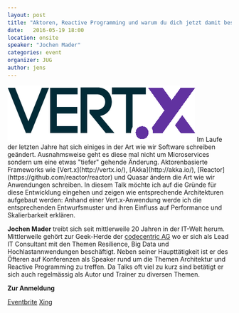 ```yaml
---
layout: post
title: "Aktoren, Reactive Programming und warum du dich jetzt damit beschäftigen solltest"
date:   2016-05-19 18:00
location: onsite
speaker: "Jochen Mader"
categories: event
organizer: JUG
author: jens
---
```

<img src="/assets/articles/2016/vertx-logo.png" class="speaker" />
Im Laufe der letzten Jahre hat sich einiges in der Art wie wir Software schreiben geändert.
Ausnahmsweise geht es diese mal nicht um Microservices sondern um eine etwas "tiefer" gehende
Änderung.
Aktorenbasierte Frameworks wie [Vert.x](http://vertx.io/), [Akka](http://akka.io/),
[Reactor](https://github.com/reactor/reactor) und Quasar ändern die Art wie wir Anwendungen schreiben.
In diesem Talk möchte ich auf die Gründe für diese Entwicklung eingehen und zeigen wie entsprechende
Architekturen aufgebaut werden:
Anhand einer Vert.x-Anwendung werde ich die entsprechenden Entwurfsmuster und ihren Einfluss auf
Performance und Skalierbarkeit erklären.

**Jochen Mader** treibt sich seit mittlerweile 20 Jahren in der IT-Welt herum. Mittlerweile gehört
zur Geek-Herde der [codecentric AG](https://www.codecentric.de/) wo er sich als Lead IT Consultant
 mit den Themen Resilience,
Big Data und Hochlastannwendungen beschäftigt.
Neben seiner Haupttätigkeit ist er des Öfteren auf Konferenzen als Speaker rund um die Themen
Architektur und Reactive Programming zu treffen. Da Talks oft viel zu kurz sind betätigt er sich
auch regelmässig als Autor und Trainer zu diversen Themen.

**Zur Anmeldung**

[Eventbrite](https://www.eventbrite.de/e/aktoren-reactive-programming-warum-du-dich-damit-beschaftigen-solltest-tickets-24339289470)
[Xing](https://www.xing.com/events/aktoren-reactive-programming-vert-1672704)
